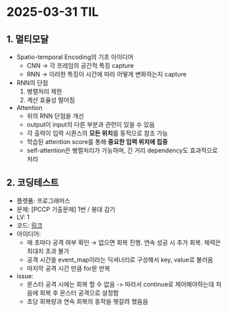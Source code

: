 # 2025-03-31 TIL

## 1. 멀티모달
- Spatio-temporal Encoding의 기초 아이디어
    - CNN → 각 프레임의 공간적 특징 capture
    - RNN → 이러한 특징이 시간에 따라 어떻게 변화하는지 capture
- RNN의 단점
    1. 병렬처리 제한
    2. 계산 효율성 떨어짐
- Attention
    - 위의 RNN 단점을 개선
    - output이 input의 다른 부분과 관련이 있을 수 있음
    - 각 출력이 입력 시퀀스의 **모든 위치**를 동적으로 참조 가능 
    - 학습된 attention score를 통해 **중요한 입력 위치에 집중**
    - self-attention은 병렬처리가 가능하며, 긴 거리 dependency도 효과적으로 처리

## 2. 코딩테스트
- 플랫폼: 프로그래머스
- 문제: [PCCP 기출문제] 1번 / 붕대 감기
- LV: 1
- 코드: [링크](https://github.com/achieve00/CodingTest/blob/main/%ED%94%84%EB%A1%9C%EA%B7%B8%EB%9E%98%EB%A8%B8%EC%8A%A4/LV1/%EB%B6%95%EB%8C%80%20%EA%B0%90%EA%B8%B0.py)
- 아이디어:
    - 매 초마다 공격 여부 확인 → 없으면 회복 진행. 연속 성공 시 추가 회복. 체력은 최대치 초과 불가
    - 공격 시간을 event_map이라는 딕셔너리로 구성해서 key, value로 불러옴
    - 마지막 공격 시간 만큼 for문 반복
- issue:
    - 몬스터 공격 시에는 회복 할 수 없음 -> 따라서 continue로 제어해야하는데 처음에 회복 후 몬스터 공격으로 설정함
    - 초당 회복량과 연속 회복의 동작을 헷갈려 했음음